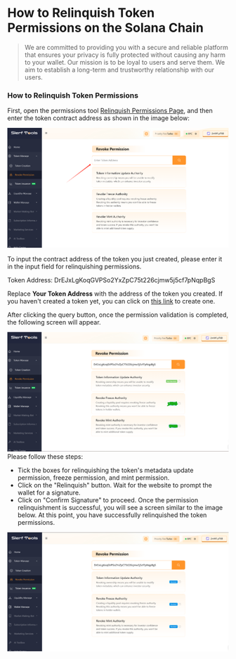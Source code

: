 # How to Relinquish Token Permissions on the Solana Chain

>We are committed to providing you with a secure and reliable platform that ensures your privacy is fully protected without causing any harm to your wallet. Our mission is to be loyal to users and serve them. We aim to establish a long-term and trustworthy relationship with our users.

### How to Relinquish Token Permissions
First, open the permissions tool [Relinquish Permissions Page](https://slerf.tools/revoke-authority/solana), and then enter the token contract address as shown in the image below:

![Alt text](./img/revokeToken_1.jpg)

To input the contract address of the token you just created, please enter it in the input field for relinquishing permissions.

Token Address: DrEJxLgKoqGVPSo2YxZpC75t226cjmw5j5cf7pNqpBgS

Replace **Your Token Address** with the address of the token you created. If you haven't created a token yet, you can click on [this link](https://slerf.tools/token-creator/solana) to create one.

After clicking the query button, once the permission validation is completed, the following screen will appear.

![Alt text](./img/revokeToken_2.jpg)
Please follow these steps:

- Tick the boxes for relinquishing the token's metadata update permission, freeze permission, and mint permission.
- Click on the "Relinquish" button.
Wait for the website to prompt the wallet for a signature.
- Click on "Confirm Signature" to proceed.
Once the permission relinquishment is successful, you will see a screen similar to the image below. At this point, you have successfully relinquished the token permissions.

![Alt text](./img/revokeToken_3.jpg)

